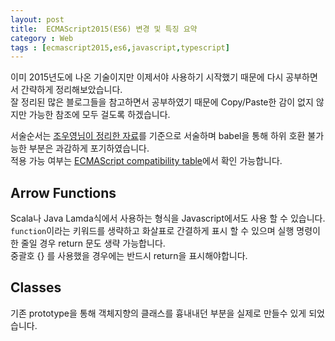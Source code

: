 ```yaml
---
layout: post
title:  ECMAScript2015(ES6) 변경 및 특징 요약
category : Web
tags : [ecmascript2015,es6,javascript,typescript]
---
```


이미 2015년도에 나온 기술이지만 이제서야 사용하기 시작했기 때문에 다시 공부하면서 간략하게 정리해보았습니다.  
잘 정리된 많은 블로그들을 참고하면서 공부하였기 때문에 Copy/Paste한 감이 없지 않지만 가능한 참조에 모두 걸도록 하겠습니다.   

서술순서는 [조우영님이 정리한 자료](https://www.slideshare.net/WooyoungCho/ecmascript-6-64456124)를 기준으로 서술하며 babel을 통해 하위 호환 불가능한 부분은 과감하게 포기하였습니다.   
적용 가능 여부는 [ECMAScript compatibility table](https://www.slideshare.net/WooyoungCho/ecmascript-6-64456124)에서 확인 가능합니다.   


Arrow Functions
----
Scala나  Java Lamda식에서 사용하는 형식을 Javascript에서도 사용 할 수 있습니다.
`function`이라는 키워드를 생략하고 화살표로 간결하게 표시 할 수 있으며 실행 명령이 한 줄일 경우 return 문도 생략 가능합니다.    
중괄호 {} 를 사용했을 경우에는 반드시 return을 표시해야합니다.

<script async src="//jsfiddle.net/jistol/qazc792s/3/embed/js/dark/"></script>

Classes
----
기존 prototype을 통해 객체지향의 클래스를 흉내내던 부분을 실제로 만들수 있게 되었습니다.

